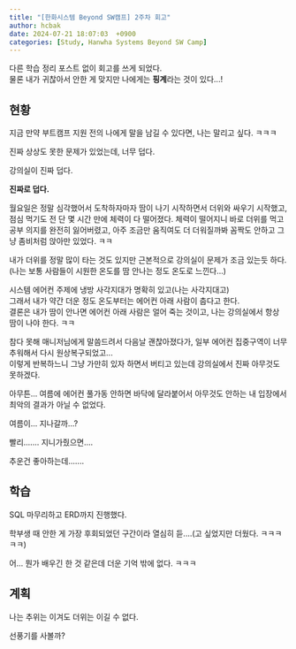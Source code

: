 ```yaml
---
title: "[한화시스템 Beyond SW캠프] 2주차 회고"
author: hcbak
date: 2024-07-21 18:07:03  +0900
categories: [Study, Hanwha Systems Beyond SW Camp]
---
```


다른 학습 정리 포스트 없이 회고를 쓰게 되었다.  
물론 내가 귀찮아서 안한 게 맞지만 나에게는 **핑계**라는 것이 있다...!

## 현황
지금 만약 부트캠프 지원 전의 나에게 말을 남길 수 있다면, 나는 말리고 싶다. ㅋㅋㅋ

진짜 상상도 못한 문제가 있었는데, 너무 덥다.

강의실이 진짜 덥다.

**진짜로 덥다.**

월요일은 정말 심각했어서 도착하자마자 땀이 나기 시작하면서 더위와 싸우기 시작했고, 점심 먹기도 전 단 몇 시간 만에 체력이 다 떨어졌다. 체력이 떨어지니 바로 더위를 먹고 공부 의지를 완전히 잃어버렸고, 아주 조금만 움직여도 더 더워질까봐 꼼짝도 안하고 그냥 좀비처럼 앉아만 있었다. ㅋㅋ

내가 더위를 정말 많이 타는 것도 있지만 근본적으로 강의실이 문제가 조금 있는듯 하다.  
(나는 보통 사람들이 시원한 온도를 땀 안나는 정도 온도로 느낀다...)

시스템 에어컨 주제에 냉방 사각지대가 명확히 있고(나는 사각지대고)  
그래서 내가 약간 더운 정도 온도부터는 에어컨 아래 사람이 춥다고 한다.  
결론은 내가 땀이 안나면 에어컨 아래 사람은 얼어 죽는 것이고, 나는 강의실에서 항상 땀이 나야 한다. ㅋㅋ

참다 못해 매니저님에게 말씀드려서 다음날 괜찮아졌다가, 일부 에어컨 집중구역이 너무 추워해서 다시 원상복구되었고...  
이렇게 반복하느니 그냥 가만히 있자 하면서 버티고 있는데 강의실에서 진짜 아무것도 못하겠다.

아무튼... 여름에 에어컨 풀가동 안하면 바닥에 달라붙어서 아무것도 안하는 내 입장에서 최악의 결과가 아닐 수 없었다.

여름이... 지나갈까...?

빨리....... 지니가줬으면....

추운건 좋아하는데.......

## 학습
SQL 마무리하고 ERD까지 진행했다.

학부생 때 안한 게 가장 후회되었던 구간이라 열심히 듣....(고 싶었지만 더웠다. ㅋㅋㅋㅋㅋ)

어... 뭔가 배우긴 한 것 같은데 더운 기억 밖에 없다. ㅋㅋㅋ

## 계획
나는 추위는 이겨도 더위는 이길 수 없다.

선풍기를 사볼까?
